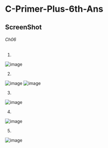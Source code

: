 # C-Primer-Plus-6th-Ans

## **ScreenShot**


###### Ch06

1.
![image](https://user-images.githubusercontent.com/65354319/122032763-8580cf80-ce02-11eb-89c3-6a6d2dced484.png)

2.
![image](https://user-images.githubusercontent.com/65354319/122032927-a9dcac00-ce02-11eb-8a0a-c48ca72ceca6.png)
![image](https://user-images.githubusercontent.com/65354319/122033095-cc6ec500-ce02-11eb-8959-83e27b26aad4.png)

3.
![image](https://user-images.githubusercontent.com/65354319/122033178-e01a2b80-ce02-11eb-806c-7cb25966b59a.png)

4.
![image](https://user-images.githubusercontent.com/65354319/122033291-f7f1af80-ce02-11eb-9a1a-e1db289435e2.png)

5.
![image](https://user-images.githubusercontent.com/65354319/122040850-e8766480-ce0a-11eb-822d-d6f3f6a6d803.png)
